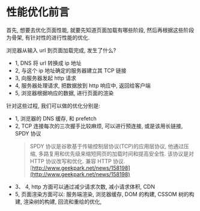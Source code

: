 # 性能优化前言

首先, 想要去优化页面性能, 就要先知道页面加载有哪些阶段, 然后再根据这些阶段为骨架, 有针对性的进行性能的优化.

浏览器从输入 url 到页面加载完成, 发生了什么?

- 1, DNS 将 url 转换成 ip 地址
- 2, 与这个 ip 地址确定的服务器建立其 TCP 链接
- 3, 向服务器发起 http 请求
- 4, 服务器处理请求, 把数据放到 http 响应中, 返回给客户端
- 5, 浏览器根据响应的数据, 进行页面的渲染

针对这些过程, 我们可以做的优化分别是:

- 1, 浏览器的 DNS 缓存, 和 prefetch
- 2, TCP 连接每次的三次握手比较麻烦, 可以进行预连接, 或是该用长链接, SPDY 协议
  > SPDY 协议是谷歌基于传输控制层协议(TCP)的应用层协议, 他通过压缩, 多路复用和优先级来缩短网页的加载时间和提高安全性. 该协议是对 HTTP 协议改写和优化. 兼容 HTTP 协议. [http://www.geekpark.net/news/158198](http://www.geekpark.net/news/158198)
- 3、 4, http 方面可以通过减少请求次数, 减小请求体积, CDN
- 5, 页面渲染方面可以: 服务端渲染, 浏览器缓存, DOM 的构建, CSSOM 树的构建, 渲染树的构建, 回流和重绘的优化,
